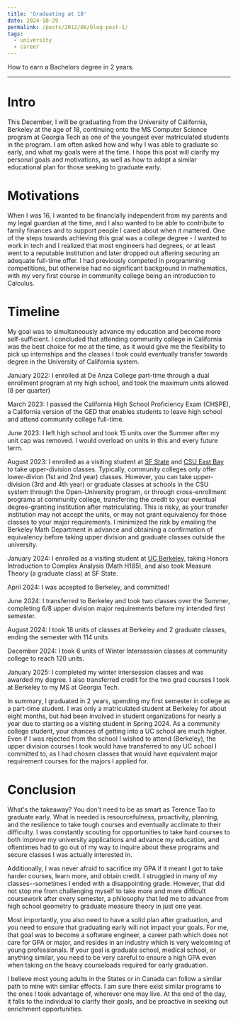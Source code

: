 ```yaml
---
title: 'Graduating at 18'
date: 2024-10-29
permalink: /posts/2012/08/blog-post-1/
tags:
  - university
  - career
---
```

How to earn a Bachelors degree in 2 years.

---

Intro
====

This December, I will be graduating from the University of California, Berkeley at the age of 18, continuing onto the MS Computer Science program at Georgia Tech as one of the youngest ever matriculated students in the program. I am often asked how and why I was able to graduate so early, and what my goals were at the time. I hope this post will clarify my personal goals and motivations, as well as how to adopt a similar educational plan for those seeking to graduate early.

Motivations
====

When I was 16, I wanted to be financially independent from my parents and my legal guardian at the time, and I also wanted to be able to contribute to family finances and to support people I cared about when it mattered. One of the steps towards achieving this goal was a college degree - I wanted to work in tech and I realized that most engineers had degrees, or at least went to a reputable institution and later dropped out aftering securing an adequate full-time offer. I had previously competed in programming competitions, but otherwise had no significant background in mathematics, with my very first course in community college being an introduction to Calculus.

Timeline
====

My goal was to simultaneously advance my education and become more self-sufficient. I concluded that attending community college in California was the best choice for me at the time, as it would give me the flexibility to pick up internships and the classes I took could eventually transfer towards degree in the University of California system. 

January 2022: I enrolled at De Anza College part-time through a dual enrollment program at my high school, and took the maximum units allowed (8 per quarter)

March 2023: I passed the California High School Proficiency Exam (CHSPE), a California version of the GED that enables students to leave high school and attend community college full-time. 

June 2023: I left high school and took 15 units over the Summer after my unit cap was removed. I would overload on units in this and every future term.

August 2023: I enrolled as a visiting student at [SF State](https://www.ccsf.edu/sites/default/files/2020/document/SFConsortium.pdf) and [CSU East Bay](https://www.csueastbay.edu/futurestudents/ebcan/cross-enrollment.html) to take upper-division classes. Typically, community colleges only offer lower-divion (1st and 2nd year) classes. However, you can take upper-division (3rd and 4th year) or graduate classes at schools in the CSU system through the Open-University program, or through cross-enrollment programs at community college, transferring the credit to your eventual degree-granting institution after matriculating. This is risky, as your transfer institution may not accept the units, or may not grant equivalency for those classes to your major requirements. I minimized the risk by emailing the Berkeley Math Department in advance and obtaining a confirmation of equivalency before taking upper division and graduate classes outside the university.

January 2024: I enrolled as a visiting student at [UC Berkeley](https://laney.edu/transfer/cross-enrollment-program/ucb/), taking Honors Introduction to Complex Analysis (Math H185), and also took Measure Theory (a graduate class) at SF State.

April 2024: I was accepted to Berkeley, and committed!

June 2024: I transferred to Berkeley and took two classes over the Summer, completing 6/8 upper division major requirements before my intended first semester.

August 2024: I took 18 units of classes at Berkeley and 2 graduate classes, ending the semester with 114 units

December 2024: I took 6 units of Winter Intersession classes at community college to reach 120 units.

January 2025: I completed my winter intersession classes and was awarded my degree. I also transferred credit for the two grad courses I took at Berkeley to my MS at Georgia Tech.

In summary, I graduated in 2 years, spending my first semester in college as a part-time student. I was only a matriculated student at Berkeley for about eight months, but had been involved in student organizations for nearly a year due to starting as a visiting student in Spring 2024. As a community college student, your chances of getting into a UC school are much higher. Even if I was rejected from the school I wished to attend (Berkeley), the upper division courses I took would have transferred to any UC school I committed to, as I had chosen classes that would have equivalent major requirement courses for the majors I applied for.

Conclusion
====
What's the takeaway? You don't need to be as smart as Terence Tao to graduate early. What is needed is resourcefulness, proactivity, planning, and the resilience to take tough courses and eventually acclimate to their difficulty. I was constantly scouting for opportunities to take hard courses to both improve my university applications and advance my education, and oftentimes had to go out of my way to inquire about these programs and secure classes I was actually interested in. 

Additionally, I was never afraid to sacrifice my GPA if it meant I got to take harder courses, learn more, and obtain credit. I struggled in many of my classes--sometimes I ended with a disappointing grade. However, that did not stop me from challenging myself to take more and more difficult coursework after every semester, a philosophy that led me to advance from high school geometry to graduate measure theory in just one year. 

Most importantly, you also need to have a solid plan after graduation, and you need to ensure that graduating early will not impact your goals. For me, that goal was to become a software engineer, a career path which does not care for GPA or major, and resides in an industry which is very welcoming of young professionals. If your goal is graduate school, medical school, or anything similar, you need to be very careful to ensure a high GPA even when taking on the heavy courseloads required for early graduation. 

I believe most young adults in the States or in Canada can follow a similar path to mine with similar effects. I am sure there exist similar programs to the ones I took advantage of, wherever one may live. At the end of the day, it falls to the individual to clarify their goals, and be proactive in seeking out enrichment opportunities.